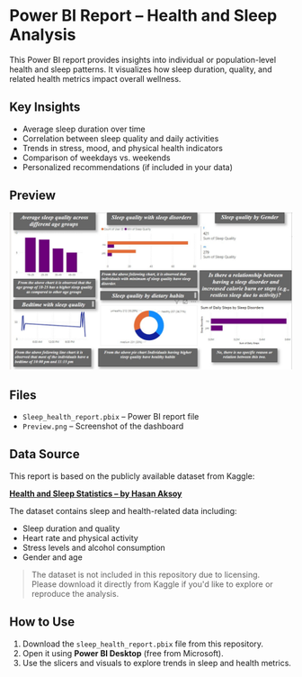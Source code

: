 # Power BI Report – Health and Sleep Analysis
This Power BI report provides insights into individual or population-level health and sleep patterns. It visualizes how sleep duration, quality, and related health metrics impact overall wellness.

## Key Insights

- Average sleep duration over time
- Correlation between sleep quality and daily activities
- Trends in stress, mood, and physical health indicators
- Comparison of weekdays vs. weekends
- Personalized recommendations (if included in your data)

## Preview
![Sleep Dashboard Preview](preview.jpg)

## Files
- `Sleep_health_report.pbix` – Power BI report file
- `Preview.png` – Screenshot of the dashboard

## Data Source

This report is based on the publicly available dataset from Kaggle:

**[Health and Sleep Statistics – by Hasan Aksoy](https://www.kaggle.com/datasets/hanaksoy/health-and-sleep-statistics)**

The dataset contains sleep and health-related data including:
- Sleep duration and quality
- Heart rate and physical activity
- Stress levels and alcohol consumption
- Gender and age

> The dataset is not included in this repository due to licensing.  
> Please download it directly from Kaggle if you'd like to explore or reproduce the analysis.

## How to Use

1. Download the `sleep_health_report.pbix` file from this repository.
2. Open it using **Power BI Desktop** (free from Microsoft).
3. Use the slicers and visuals to explore trends in sleep and health metrics.
